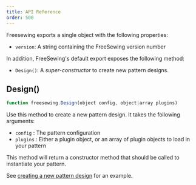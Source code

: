 ```yaml
---
title: API Reference
order: 500
---
```


Freesewing exports a single object with the following properties:

 - `version`: A string containing the FreeSewing version number

In addition, FreeSewing's default export exposes the following method:

 - `Design()`: A *super-constructor* to create new pattern designs.

## Design()

```js
function freesewing.Design(object config, object|array plugins)
```

Use this method to create a new pattern design. It takes the following arguments:

 - `config` : The pattern configuration
 - `plugins` : Either a plugin object, or an array of plugin objects to load in your pattern

<Tip>

This method will return a constructor method that should be called to 
instantiate your pattern. 

See [creating a new pattern design](/concepts/new-design) for an example.

</Tip>

